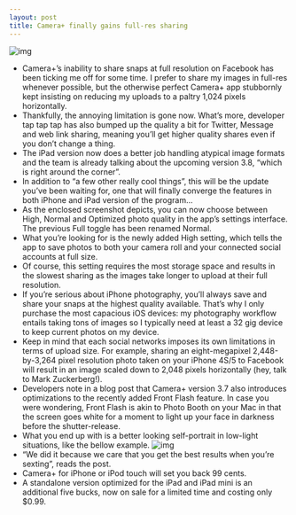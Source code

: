 ```yaml
---
layout: post
title: Camera+ finally gains full-res sharing
---
```

![img](http://media.idownloadblog.com/wp-content/uploads/2012/12/Camera-Plus-3.7-for-iOS-Quality-settings.jpg)
* Camera+’s inability to share snaps at full resolution on Facebook has been ticking me off for some time. I prefer to share my images in full-res whenever possible, but the otherwise perfect Camera+ app stubbornly kept insisting on reducing my uploads to a paltry 1,024 pixels horizontally.
* Thankfully, the annoying limitation is gone now. What’s more, developer tap tap tap has also bumped up the quality a bit for Twitter, Message and web link sharing, meaning you’ll get higher quality shares even if you don’t change a thing.
* The iPad version now does a better job handling atypical image formats and the team is already talking about the upcoming version 3.8, “which is right around the corner”.
* In addition to “a few other really cool things”, this will be the update you’ve been waiting for, one that will finally converge the features in both iPhone and iPad version of the program…
* As the enclosed screenshot depicts, you can now choose between High, Normal and Optimized photo quality in the app’s settings interface. The previous Full toggle has been renamed Normal.
* What you’re looking for is the newly added High setting, which tells the app to save photos to both your camera roll and your connected social accounts at full size.
* Of course, this setting requires the most storage space and results in the slowest sharing as the images take longer to upload at their full resolution.
* If you’re serious about iPhone photography, you’ll always save and share your snaps at the highest quality available. That’s why I only purchase the most capacious iOS devices: my photography workflow entails taking tons of images so I typically need at least a 32 gig device to keep current photos on my device.
* Keep in mind that each social networks imposes its own limitations in terms of upload size. For example, sharing an eight-megapixel 2,448-by-3,264 pixel resolution photo taken on your iPhone 4S/5 to Facebook will result in an image scaled down to 2,048 pixels horizontally (hey, talk to Mark Zuckerberg!).
* Developers note in a blog post that Camera+ version 3.7 also introduces optimizations to the recently added Front Flash feature. In case you were wondering, Front Flash is akin to Photo Booth on your Mac in that the screen goes white for a moment to light up your face in darkness before the shutter-release.
* What you end up with is a better looking self-portrait in low-light situations, like the bellow example.
![img](http://media.idownloadblog.com/wp-content/uploads/2012/11/Camera-Plus-Front-Camera-Flash.jpg)
* “We did it because we care that you get the best results when you’re sexting”, reads the post.
* Camera+ for iPhone or iPod touch will set you back 99 cents.
* A standalone version optimized for the iPad and iPad mini is an additional five bucks, now on sale for a limited time and costing only $0.99.

